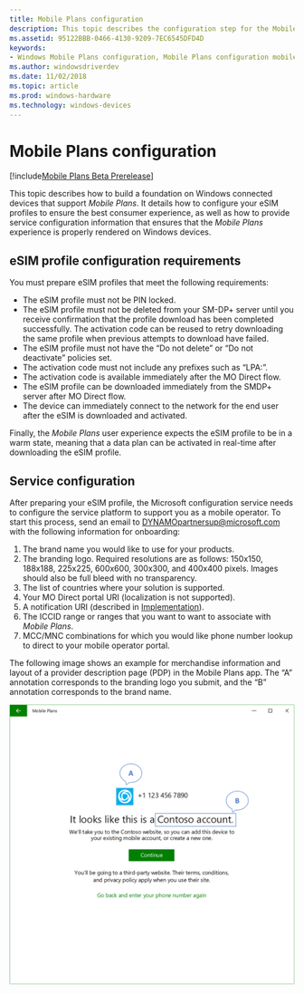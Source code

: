 ```yaml
---
title: Mobile Plans configuration
description: This topic describes the configuration step for the Mobile Plans program.
ms.assetid: 95122BBB-0466-4130-9209-7EC6545DFD4D
keywords:
- Windows Mobile Plans configuration, Mobile Plans configuration mobile operators
ms.author: windowsdriverdev
ms.date: 11/02/2018
ms.topic: article
ms.prod: windows-hardware
ms.technology: windows-devices
---
```


# Mobile Plans configuration

[!include[Mobile Plans Beta Prerelease](../mobile-plans-beta-prerelease.md)]

This topic describes how to build a foundation on Windows connected devices that support *Mobile Plans*. It details how to configure your eSIM profiles to ensure the best consumer experience, as well as how to provide service configuration information that ensures that the *Mobile Plans* experience is properly rendered on Windows devices.

## eSIM profile configuration requirements

You must prepare eSIM profiles that meet the following requirements:

- The eSIM profile must not be PIN locked.
- The eSIM profile must not be deleted from your SM-DP+ server until you receive confirmation that the profile download has been completed successfully. The activation code can be reused to retry downloading the same profile when previous attempts to download have failed. 
- The eSIM profile must not have the “Do not delete” or “Do not deactivate” policies set.
- The activation code must not include any prefixes such as “LPA:”.
- The activation code is available immediately after the MO Direct flow.
- The eSIM profile can be downloaded immediately from the SMDP+ server after MO Direct flow.
- The device can immediately connect to the network for the end user after the eSIM is downloaded and activated.

Finally, the *Mobile Plans* user experience expects the eSIM profile to be in a warm state, meaning that a data plan can be activated in real-time after downloading the eSIM profile.

## Service configuration

After preparing your eSIM profile, the Microsoft configuration service needs to configure the service platform to support you as a mobile operator. To start this process, send an email to [DYNAMOpartnersup@microsoft.com](mailto:swifipartnersup@microsoft.com) with the following information for onboarding: 

1. The brand name you would like to use for your products.
2. The branding logo. Required resolutions are as follows: 150x150, 188x188, 225x225, 600x600, 300x300, and 400x400 pixels. Images should also be full bleed with no transparency.
3. The list of countries where your solution is supported.
4. Your MO Direct portal URI (localization is not supported).
5. A notification URI (described in [Implementation](mobile-plans-implementation.md)).
6. The ICCID range or ranges that you want to want to associate with *Mobile Plans*.
7. MCC/MNC combinations for which you would like phone number lookup to direct to your mobile operator portal.

The following image shows an example for merchandise information and layout of a provider description page (PDP) in the Mobile Plans app. The “A” annotation corresponds to the branding logo you submit, and the “B” annotation corresponds to the brand name.

<img src="images/dynamo_configuration_mo_page.png" alt="Mobile Plans mobile operator page - asset usage example" title="Mobile Plans mobile operator page - asset usage example" width="600" />
